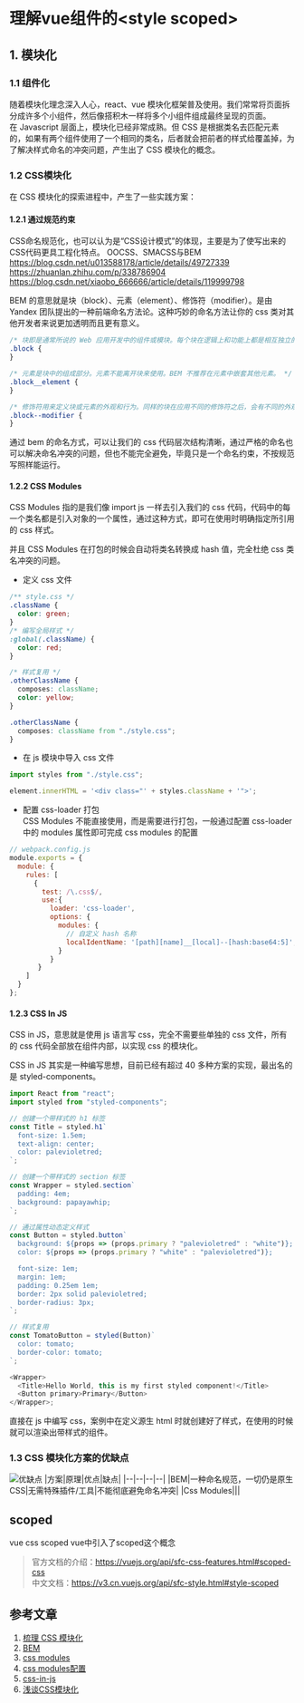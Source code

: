# 理解vue组件的\<style scoped>

## 1. 模块化
### 1.1 组件化
随着模块化理念深入人心，react、vue 模块化框架普及使用。我们常常将页面拆分成许多个小组件，然后像搭积木一样将多个小组件组成最终呈现的页面。  
在 Javascript 层面上，模块化已经非常成熟。但 CSS 是根据类名去匹配元素的，如果有两个组件使用了一个相同的类名，后者就会把前者的样式给覆盖掉，为了解决样式命名的冲突问题，产生出了 CSS 模块化的概念。
### 1.2 CSS模块化
在 CSS 模块化的探索进程中，产生了一些实践方案：
#### 1.2.1 通过规范约束
CSS命名规范化，也可以认为是“CSS设计模式”的体现，主要是为了使写出来的CSS代码更具工程化特点。
OOCSS、SMACSS与BEM
https://blog.csdn.net/u013588178/article/details/49727339
https://zhuanlan.zhihu.com/p/338786904
https://blog.csdn.net/xiaobo_666666/article/details/119999798

BEM 的意思就是块（block）、元素（element）、修饰符（modifier）。是由 Yandex 团队提出的一种前端命名方法论。这种巧妙的命名方法让你的 css 类对其他开发者来说更加透明而且更有意义。
```css
/* 块即是通常所说的 Web 应用开发中的组件或模块。每个块在逻辑上和功能上都是相互独立的。 */
.block {
}

/* 元素是块中的组成部分。元素不能离开块来使用。BEM 不推荐在元素中嵌套其他元素。 */
.block__element {
}

/* 修饰符用来定义块或元素的外观和行为。同样的块在应用不同的修饰符之后，会有不同的外观 */
.block--modifier {
}
```
通过 bem 的命名方式，可以让我们的 css 代码层次结构清晰，通过严格的命名也可以解决命名冲突的问题，但也不能完全避免，毕竟只是一个命名约束，不按规范写照样能运行。
#### 1.2.2 CSS Modules
CSS Modules 指的是我们像 import js 一样去引入我们的 css 代码，代码中的每一个类名都是引入对象的一个属性，通过这种方式，即可在使用时明确指定所引用的 css 样式。

并且 CSS Modules 在打包的时候会自动将类名转换成 hash 值，完全杜绝 css 类名冲突的问题。
- 定义 css 文件
```css
/** style.css */
.className {
  color: green;
}
/* 编写全局样式 */
:global(.className) {
  color: red;
}

/* 样式复用 */
.otherClassName {
  composes: className;
  color: yellow;
}

.otherClassName {
  composes: className from "./style.css";
}
```
- 在 js 模块中导入 css 文件
```js
import styles from "./style.css";

element.innerHTML = '<div class="' + styles.className + '">';
```
- 配置 css-loader 打包  
  CSS Modules 不能直接使用，而是需要进行打包，一般通过配置 css-loader 中的 modules 属性即可完成 css modules 的配置
```js
// webpack.config.js
module.exports = {
  module: {
    rules: [
      {
        test: /\.css$/,
        use:{
          loader: 'css-loader',
          options: {
            modules: {
              // 自定义 hash 名称
              localIdentName: '[path][name]__[local]--[hash:base64:5]',
            }
          }
       }
    ]
  }
};
```
#### 1.2.3 CSS In JS
CSS in JS，意思就是使用 js 语言写 css，完全不需要些单独的 css 文件，所有的 css 代码全部放在组件内部，以实现 css 的模块化。

CSS in JS 其实是一种编写思想，目前已经有超过 40 多种方案的实现，最出名的是 styled-components。
```js
import React from "react";
import styled from "styled-components";

// 创建一个带样式的 h1 标签
const Title = styled.h1`
  font-size: 1.5em;
  text-align: center;
  color: palevioletred;
`;

// 创建一个带样式的 section 标签
const Wrapper = styled.section`
  padding: 4em;
  background: papayawhip;
`;

// 通过属性动态定义样式
const Button = styled.button`
  background: ${props => (props.primary ? "palevioletred" : "white")};
  color: ${props => (props.primary ? "white" : "palevioletred")};

  font-size: 1em;
  margin: 1em;
  padding: 0.25em 1em;
  border: 2px solid palevioletred;
  border-radius: 3px;
`;

// 样式复用
const TomatoButton = styled(Button)`
  color: tomato;
  border-color: tomato;
`;

<Wrapper>
  <Title>Hello World, this is my first styled component!</Title>
  <Button primary>Primary</Button>
</Wrapper>;
```
直接在 js 中编写 css，案例中在定义源生 html 时就创建好了样式，在使用的时候就可以渲染出带样式的组件。

### 1.3 CSS 模块化方案的优缺点
![优缺点](https://pic4.zhimg.com/80/v2-0c8a8007eae08838730306aa8e03c677_720w.jpg)
|方案|原理|优点|缺点|
|--|--|--|--|
|BEM|一种命名规范，一切仍是原生CSS|无需特殊插件/工具|不能彻底避免命名冲突|
|Css Modules|||
## scoped

vue css scoped vue中引入了scoped这个概念


> 官方文档的介绍：https://vuejs.org/api/sfc-css-features.html#scoped-css  
> 中文文档：https://v3.cn.vuejs.org/api/sfc-style.html#style-scoped

## 参考文章
1. [梳理 CSS 模块化](https://zhuanlan.zhihu.com/p/100133524)
1. [BEM](http://getbem.com/)
1. [css modules](https://github.com/css-modules/css-modules)
1. [css modules配置](https://vue-loader.vuejs.org/zh/guide/css-modules.html#%E7%94%A8%E6%B3%95)
1. [css-in-js](https://github.com/MicheleBertoli/css-in-js)
1. [浅谈CSS模块化](https://mp.weixin.qq.com/s/0N4NLkRNPIjTuEHc6qrsrA)
